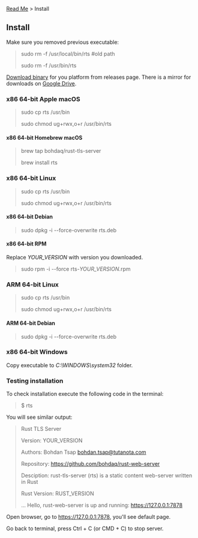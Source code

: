 [Read Me](README.md) > Install

## Install

Make sure you removed previous executable:

> sudo rm -f /usr/local/bin/rts #old path
>
> sudo rm -f /usr/bin/rts
> 
[Download binary](https://github.com/bohdaq/rust-tls-server/releases) for you platform from releases page.
There is a mirror for downloads on [Google Drive](https://drive.google.com/drive/folders/1m0GyfvSaKROutjWeVLg23VBCbqZn7OkW?usp=share_link).
### x86 64-bit Apple macOS
> sudo cp rts /usr/bin
>
> sudo chmod ug+rwx,o+r /usr/bin/rts
#### x86 64-bit Homebrew macOS
> brew tap bohdaq/rust-tls-server
>
> brew install rts

### x86 64-bit Linux
> sudo cp rts /usr/bin
>
> sudo chmod ug+rwx,o+r /usr/bin/rts
#### x86 64-bit Debian
> sudo dpkg -i --force-overwrite rts.deb
#### x86 64-bit RPM
Replace _YOUR_VERSION_ with version you downloaded.
> sudo rpm -i --force rts-_YOUR_VERSION_.rpm

### ARM 64-bit Linux
> sudo cp rts /usr/bin
>
> sudo chmod ug+rwx,o+r /usr/bin/rts
#### ARM 64-bit Debian
> sudo dpkg -i --force-overwrite rts.deb

### x86 64-bit Windows
Copy executable to _C:\WINDOWS\system32_ folder.


### Testing installation
To check installation execute the following code in the terminal:

> $ rts

You will see similar output:

> Rust TLS Server
>
> Version:       YOUR_VERSION
>
> Authors:       Bohdan Tsap <bohdan.tsap@tutanota.com>
>
> Repository:    https://github.com/bohdaq/rust-web-server
>
> Desciption:    rust-tls-server (rts) is a static content web-server written in Rust
>
> Rust Version:  RUST_VERSION
> 
> ...
> Hello, rust-web-server is up and running: https://127.0.0.1:7878


Open browser, go to https://127.0.0.1:7878, you'll see default page.

Go back to terminal, press Ctrl + C (or CMD + C) to stop server.